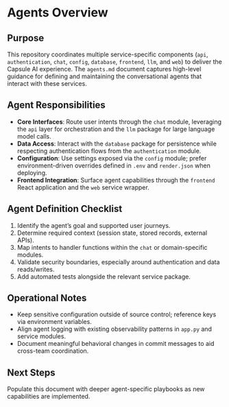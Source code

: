 # Agents Overview

## Purpose
This repository coordinates multiple service-specific components (`api`, `authentication`, `chat`, `config`, `database`, `frontend`, `llm`, and `web`) to deliver the Capsule AI experience. The `agents.md` document captures high-level guidance for defining and maintaining the conversational agents that interact with these services.

## Agent Responsibilities
- **Core Interfaces**: Route user intents through the `chat` module, leveraging the `api` layer for orchestration and the `llm` package for large language model calls.
- **Data Access**: Interact with the `database` package for persistence while respecting authentication flows from the `authentication` module.
- **Configuration**: Use settings exposed via the `config` module; prefer environment-driven overrides defined in `.env` and `render.json` when deploying.
- **Frontend Integration**: Surface agent capabilities through the `frontend` React application and the `web` service wrapper.

## Agent Definition Checklist
1. Identify the agent’s goal and supported user journeys.
2. Determine required context (session state, stored records, external APIs).
3. Map intents to handler functions within the `chat` or domain-specific modules.
4. Validate security boundaries, especially around authentication and data reads/writes.
5. Add automated tests alongside the relevant service package.

## Operational Notes
- Keep sensitive configuration outside of source control; reference keys via environment variables.
- Align agent logging with existing observability patterns in `app.py` and service modules.
- Document meaningful behavioral changes in commit messages to aid cross-team coordination.

## Next Steps
Populate this document with deeper agent-specific playbooks as new capabilities are implemented.

